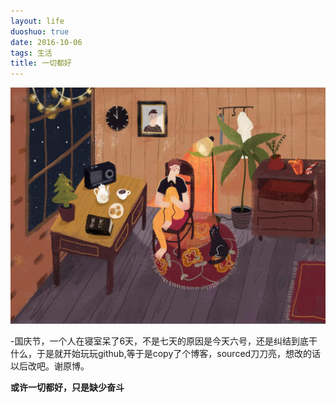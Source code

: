```yaml
---
layout: life
duoshuo: true
date: 2016-10-06
tags: 生活
title: 一切都好
---
```

![nami](/life/2016/2016res/2016-08-10.jpg)

-国庆节，一个人在寝室呆了6天，不是七天的原因是今天六号，还是纠结到底干什么，于是就开始玩玩github,等于是copy了个博客，sourced刀刀亮，想改的话以后改吧。谢原博。

  **或许一切都好，只是缺少奋斗**
